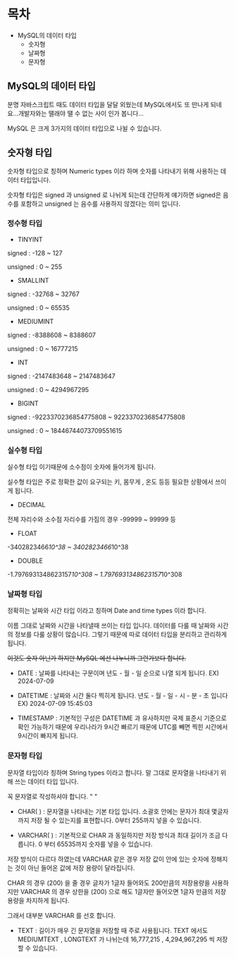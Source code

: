 # 목차
- MySQL의 데이터 타입
    - 숫자형
    - 날짜형
    - 문자형
## MySQL의 데이터 타입

분명 자바스크립트 때도 데이터 타입을 달달 외웠는데 MySQL에서도 또 만나게 되네요...개발자와는 땔래야 땔 수 없는 사이 인가 봅니다...

MySQL 은 크게 3가지의 데이터 타입으로 나뉠 수 있습니다.

## 숫자형 타입

숫자형 타입으로 칭하며 Numeric types 이라 하며 숫자를 나타내기 위해 사용하는 데이터 타입입니다.

숫자형 타입은 signed 과 unsigned 로 나뉘게 되는데 간단하게 얘기하면 signed은 음수를 포함하고 unsigned 는 음수를 사용하지 않겠다는 의미 입니다.

### 정수형 타입

- TINYINT 

signed : -128 ~ 127

unsigned : 0 ~ 255

- SMALLINT 

signed : -32768 ~ 32767

unsigned : 0 ~ 65535

- MEDIUMINT 

signed : -8388608 ~ 8388607

unsigned : 0 ~ 16777215

- INT 

signed : -2147483648 ~ 2147483647

unsigned : 0 ~ 4294967295

- BIGINT 

signed : -9223370236854775808 ~ 9223370236854775808

unsigned : 0 ~ 18446744073709551615

### 실수형 타입

실수형 타입 이기때문에 소수점이 숫자에 들어가게 됩니다.

실수형 타입은 주로 정확한 값이 요구되는 키, 몸무게 , 온도 등등 필요한 상황에서 쓰이게 됩니다.

- DECIMAL 

전체 자리수와 소수점 자리수를 가짐의 경우 -99999 ~ 99999 등

- FLOAT 

 -3402823466*10^38 ~ 3402823466*10^38

- DOUBLE 

-1.7976931348623157*10^308 ~ 1.7976931348623157*10^308

### 날짜형 타입

정확히는 날짜와 시간 타입 이라고 칭하며 Date and time types 이라 합니다.

이름 그대로 날짜와 시간을 나타낼때 쓰이는 타입 입니다. 데이터를 다룰 때 날짜와 시간의 정보를 다룰 상황이 많습니다. 그렇기 때문에 따로 데이터 타입을 분리하고 관리하게 됩니다.

~~이것도 숫자 아닌가 하지만 MySQL 에선 나누니까 그런가보다 합니다.~~

- DATE : 날짜를 나타내는 구문이며 년도 - 월 - 일 순으로 나열 되게 됩니다.
EX) 2024-07-09

- DATETIME : 날짜와 시간 둘다 찍히게 됩니다. 년도 - 월 - 일 - 시 - 분 - 초  입니다 EX) 2024-07-09 15:45:03

- TIMESTAMP : 기본적인 구성은 DATETIME 과 유사하지만 국제 표준시 기준으로 확인 가능하기 때문에 우리나라가 9시간 빠르기 때문에 UTC를 빼면 찍힌 시간에서 9시간이 빠지게 됩니다.



### 문자형 타입
문자열 타입이라 칭하며 String types 이라고 합니다. 말 그대로 문자열을 나타내기 위해 쓰는 데이터 타입 입니다.

꼭 문자열로 작성하셔야 합니다. " " 

- CHAR( ) : 문자열을 나타내는 기본 타입 입니다. 소괄호 안에는 문자가 최대 몇글자 까지 저장 될 수 있는지를 표현합니다. 0부터 255까지 넣을 수 있습니다.

- VARCHAR( ) : 기본적으로 CHAR 과 동일하지만 저장 방식과 최대 길이가 조금 다릅니다.
0 부터 65535까지 숫자를 넣을 수 있습니다.

저장 방식이 다르다 하였는데 VARCHAR 같은 경우 저장 값이 안에 있는 숫자에 정해지는 것이 아닌 들어온 값에 저장 용량이 달라집니다.

CHAR 의 경우 (200) 을 줄 경우 글자가 1글자 들어와도 200만큼의 저장용량을 사용하지만 VARCHAR 의 경우 상한을 (200) 으로 해도 1글자만 들어오면 1글자 만큼의 저장 용량을 차지하게 됩니다.

그래서 대부분 VARCHAR 를 선호 합니다.

- TEXT : 길이가 매우 긴 문자열을 저장할 때 주로 사용됩니다. TEXT 에서도 MEDIUMTEXT , LONGTEXT 가 나뉘는데 16,777,215 , 4,294,967,295 씩 저장 할 수 있습니다.



